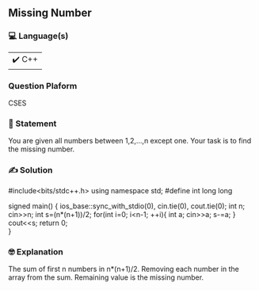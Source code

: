 ## Missing Number

### 💻 Language(s)

<table>
    <tr>
        <td>✔️ C++</td>
    </tr>
</table>

### Question Plaform
CSES

### 📖 Statement

You are given all numbers between 1,2,…,n except one. Your task is to find the missing number.

### ✍️ Solution

#include<bits/stdc++.h>
using namespace std;
#define int long long
 
signed main()
{
	ios_base::sync_with_stdio(0), cin.tie(0), cout.tie(0);
	int n;
	cin>>n;
	int s=(n*(n+1))/2;
	for(int i=0; i<n-1; ++i){
		int a;
		cin>>a;
		s-=a;
	}
	cout<<s;
	return 0;	
}

### 🤓 Explanation

The sum of first n numbers in n*(n+1)/2. Removing each number in the array from the sum. Remaining value is the missing number. 
